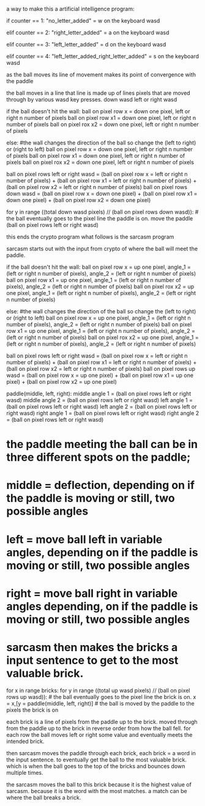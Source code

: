 a way to make this a artificial intelligence program:



if counter == 1: "no_letter_added"
= w on the keyboard wasd


elif counter == 2: "right_letter_added"
= a on the keyboard wasd


elif counter == 3: "left_letter_added"
= d on the keyboard wasd


elif counter == 4: "left_letter_added_right_letter_added"
= s on the keyboard wasd


as the ball moves its line of movement makes its point of convergence with the paddle


the ball moves in a line that line is made up of lines pixels that are moved through by various wasd key presses.
down wasd
left or right wasd

if the ball doesn't hit the wall:
ball on pixel row  x = down one pixel, left or right n number of pixels
ball on pixel row x1 = down one pixel, left or right n number of pixels
ball on pixel rox x2 = down one pixel, left or right n number of pixels


else:
#the wall changes the direction of the ball so change the (left to right) or (right to left)
ball on pixel row  x = down one pixel, left or right n number of pixels
ball on pixel row x1 = down one pixel, left or right n number of pixels
ball on pixel rox x2 = down one pixel, left or right n number of pixels


ball on pixel rows left or right wasd = (ball on pixel row  x = left or right n number of pixels) + (ball on pixel row  x1 = left or right n number of pixels) + (ball on pixel row  x2 = left or right n number of pixels)
ball on pixel rows down wasd =  (ball on pixel row  x = down one pixel) + (ball on pixel row  x1 = down one pixel) + (ball on pixel row  x2 = down one pixel)


for y in range ((total down wasd pixels) // (ball on pixel rows down wasd)): # the ball eventually goes to the pixel line the paddle is on.
move the paddle  (ball on pixel rows left or right wasd)

this ends the crypto program
what follows is the sarcasm program


sarcasm starts out with the input from crypto of where the ball will meet the paddle.


if the ball doesn't hit the wall:
ball on pixel row  x = up one pixel, angle_1 = (left or right n number of pixels), angle_2 = (left or right n number of pixels)
ball on pixel row x1 = up one pixel, angle_1 = (left or right n number of pixels), angle_2 = (left or right n number of pixels)
ball on pixel rox x2 = up one pixel, angle_1 = (left or right n number of pixels), angle_2 = (left or right n number of pixels)


else:
#the wall changes the direction of the ball so change the (left to right) or (right to left)
ball on pixel row  x = up one pixel, angle_1 = (left or right n number of pixels), angle_2 = (left or right n number of pixels)
ball on pixel row x1 = up one pixel, angle_1 = (left or right n number of pixels), angle_2 = (left or right n number of pixels)
ball on pixel rox x2 = up one pixel, angle_1 = (left or right n number of pixels), angle_2 = (left or right n number of pixels)


ball on pixel rows left or right wasd = (ball on pixel row  x = left or right n number of pixels) + (ball on pixel row  x1 = left or right n number of pixels) + (ball on pixel row  x2 = left or right n number of pixels)
ball on pixel rows up wasd =  (ball on pixel row  x = up one pixel) + (ball on pixel row  x1 = up one pixel) + (ball on pixel row  x2 = up one pixel)


paddle(middle, left, right):
middle angle 1 = (ball on pixel rows left or right wasd)
middle angle 2 = (ball on pixel rows left or right wasd)
left angle 1 = (ball on pixel rows left or right wasd)
left angle 2 = (ball on pixel rows left or right wasd)
right angle 1 = (ball on pixel rows left or right wasd)
right angle 2 = (ball on pixel rows left or right wasd)
# the paddle meeting the ball can be in three different spots on the paddle;
# middle = deflection,  depending on if the paddle is moving or still, two possible angles
# left = move ball left in variable angles, depending on if the paddle is moving or still, two possible angles
# right = move ball right in variable angles depending, on if the paddle is moving or still, two possible angles


# sarcasm then makes the bricks a input sentence to get to the most valuable brick.
for x in range bricks:
for y in range ((total up wasd pixels) // (ball on pixel rows up wasd)): # the ball eventually goes to the pixel line the brick is on.
x = x,[y = paddle(middle, left, right)] # the ball is moved by the paddle to the pixels the brick is on



each brick is a line of pixels from the paddle up to the brick.
moved through from the paddle up to the brick in reverse order from how the ball fell.
for each row the ball moves left or right some value and eventually meets the intended brick.


then sarcasm moves the paddle through each brick, each brick = a word in the input sentence.
to eventually get the ball to the most valuable brick.
which is when the ball goes to the top of the bricks and bounces down multiple times.


the sarcasm moves the ball to this brick because it is the highest value of sarcasm.
because it is the word with the most matches.
a match can be where the ball breaks a brick.
